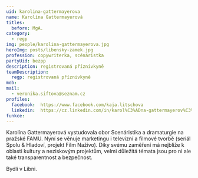 ```yaml
---
uid: karolina-gattermayerova
name: Karolína Gattermayerová
titles:
  before: MgA.
category:
  - regp
img: people/karolina-gattermayerova.jpg
heroImg: posts/libensky-zamek.jpg
profession: copywriterka, scénáristka
partyUid: bezpp
description: registrovaná příznivkyně
teamDescription:
  regp: registrovaná příznivkyně
mob: 
mail:
  - veronika.siftova@seznam.cz
profiles:
  facebook:  https://www.facebook.com/kaja.litschova
  linkedin:  https://cz.linkedin.com/in/karol%C3%ADna-gattermayerov%C3%A1-a4b454131
funkce:
---
```


Karolína Gattermayerová vystudovala obor Scenáristika a dramaturgie na pražské FAMU. Nyní se věnuje marketingu i televizní a filmové tvorbě (seriál Spolu & Hladoví, projekt Film Naživo). Díky svému zaměření má nejblíže k oblasti kultury a neziskovým projektům, velmi důležitá témata jsou pro ni ale také transparentnost a bezpečnost.

Bydlí v Libni.
